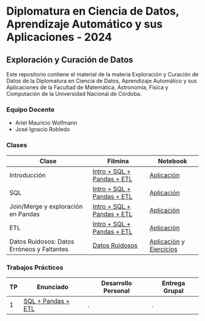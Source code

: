 # Diplomatura en Ciencia de Datos, Aprendizaje Automático y sus Aplicaciones - 2024

## Exploración y Curación de Datos

Este repositorio contiene el material de la materia Exploración y Curación de Datos de la Diplomatura en Ciencia de Datos, Aprendizaje Automático y sus Aplicaciones de la Facultad de Matemática, Astronomía, Física y Computación de la Universidad Nacional de Córdoba.

### Equipo Docente

- Ariel Mauricio Wolfmann
- José Ignacio Robledo

### Clases

| Clase | Filmina | Notebook |
|-------|---------|----------|
| Introducción | [Intro + SQL + Pandas + ETL](/clases/filminas/DiploDatos%2024%20-%20EyCD%20-%20Clase%201%20y%202.pdf) | [Aplicación](/clases/notebooks/01_Exploracion.ipynb) |
| SQL | [Intro + SQL + Pandas + ETL](/clases/filminas/DiploDatos%2024%20-%20EyCD%20-%20Clase%201%20y%202.pdf) | [Aplicación](/clases/notebooks/02_SQL.ipynb) |
| Join/Merge y exploración en Pandas | [Intro + SQL + Pandas + ETL](/clases/filminas/DiploDatos%2024%20-%20EyCD%20-%20Clase%201%20y%202.pdf) | [Aplicación](/clases/notebooks/02_1_Combinación_de_datasets.ipynb) |
| ETL | [Intro + SQL + Pandas + ETL](/clases/filminas/DiploDatos%2024%20-%20EyCD%20-%20Clase%201%20y%202.pdf) | [Aplicación](/clases/notebooks/03_02_ETLs_DAGs.ipynb) |
| Datos Ruidosos: Datos Erróneos y Faltantes | [Datos Ruidosos](/clases/filminas/DiploDatos24%20-%20EyCD%20-%20Clase%203.pdf) | [Aplicación](./clases/notebooks/03_Datos_faltantes.ipynb) y [Ejercicios](./clases/notebooks/03_Datos_faltantes_Ejercicios.ipynb) |

### Trabajos Prácticos

| TP | Enunciado | Desarrollo Personal | Entrega Grupal |
|----|-----------|-------|---------|
| 1 | [SQL + Pandas + ETL](/evaluación/entregable1/original.ipynb) | . | . |
